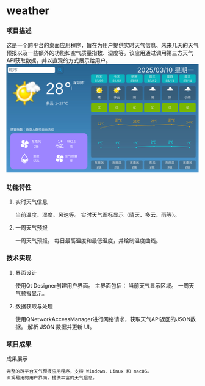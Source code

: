 # weather
### 项目描述
这是一个跨平台的桌面应用程序，旨在为用户提供实时天气信息、未来几天的天气预报以及一些额外的功能如空气质量指数、湿度等。该应用通过调用第三方天气API获取数据，并以直观的方式展示给用户。
![Markdown Logo](https://github.com/tsovke/weather/blob/master/Screenshot_20250310_140923.png)
### 功能特性
1. 实时天气信息

    当前温度、湿度、风速等。
    实时天气图标显示（晴天、多云、雨等）。

2. 一周天气预报

    一周天气预报。
    每日最高温度和最低温度，并绘制温度曲线。


### 技术实现
1. 界面设计

    使用Qt Designer创建用户界面。
    主界面包括：
        当前天气显示区域。
        一周天气预报显示。
2. 数据获取与处理

    使用QNetworkAccessManager进行网络请求，获取天气API返回的JSON数据。
    解析 JSON 数据并更新 UI。

### 项目成果
成果展示

    完整的跨平台天气预报应用程序，支持 Windows、Linux 和 macOS。
    直观易用的用户界面，提供丰富的天气信息。



